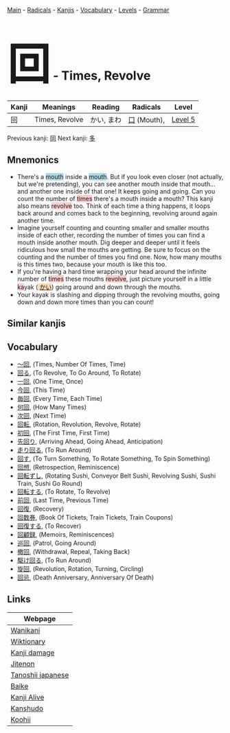 <style> bigfont {font-size: 100px}</style>
[Main](../README.md) -
[Radicals](../radicals.md) -
[Kanjis](../kanjis.md) -
[Vocabulary](../vocabulary.md) -
[Levels](../levels.md) -
[Grammar](../grammar.md)
# <bigfont> 回</bigfont> - Times, Revolve 

| Kanji | Meanings | Reading | Radicals | Level |
| --- | --- | --- | --- | --- |
| 回 | Times, Revolve | かい, まわ | [口](../radicals/口.md) (Mouth),  | [Level 5](../levels/wk_level5.md) |

Previous kanji: [同](同.md) Next kanji: [多](多.md) 

## Mnemonics
 * There's a <span style="background-color:#ADD8E6"> mouth</span> inside a <span style="background-color:#ADD8E6"> mouth</span>. But if you look even closer (not actually, but we're pretending), you can see another mouth inside that mouth... and another one inside of that one! It keeps going and going. Can you count the number of <span style="background-color:#ffcccb"> times</span> there's a mouth inside a mouth? This kanji also means <span style="background-color:#ffcccb"> revolve</span> too. Think of each time a thing happens, it loops back around and comes back to the beginning, revolving around again another time.
* Imagine yourself counting and counting smaller and smaller mouths inside of each other, recording the number of times you can find a mouth inside another mouth. Dig deeper and deeper until it feels ridiculous how small the mouths are getting. Be sure to focus on the counting and the number of times you find one. Now, how many mouths is this times two, because your mouth is like this too.
* If you're having a hard time wrapping your head around the infinite number of <span style="background-color:#ffcccb"> times</span> these mouths <span style="background-color:#ffcccb"> revolve</span>, just picture yourself in a little <span style="background-color:#ffcccb"> ka</span>yak (<span style="background-color:#fed8b1"> [かい](https://jisho.org/search/かい)</span>) going around and down through the mouths.
* Your kayak is slashing and dipping through the revolving mouths, going down and down more times than you can count!


## Similar kanjis
 


## Vocabulary
 * [〜回](../vocabulary/回.md), (Times, Number Of Times, Time)
* [回る](../vocabulary/回.md), (To Revolve, To Go Around, To Rotate)
* [一回](../vocabulary/回.md), (One Time, Once)
* [今回](../vocabulary/回.md), (This Time)
* [毎回](../vocabulary/回.md), (Every Time, Each Time)
* [何回](../vocabulary/回.md), (How Many Times)
* [次回](../vocabulary/回.md), (Next Time)
* [回転](../vocabulary/回.md), (Rotation, Revolution, Revolve, Rotate)
* [初回](../vocabulary/回.md), (The First Time, First Time)
* [先回り](../vocabulary/回.md), (Arriving Ahead, Going Ahead, Anticipation)
* [走り回る](../vocabulary/回.md), (To Run Around)
* [回す](../vocabulary/回.md), (To Turn Something, To Rotate Something, To Spin Something)
* [回想](../vocabulary/回.md), (Retrospection, Reminiscence)
* [回転ずし](../vocabulary/回.md), (Rotating Sushi, Conveyor Belt Sushi, Revolving Sushi, Sushi Train, Sushi Go Round)
* [回転する](../vocabulary/回.md), (To Rotate, To Revolve)
* [前回](../vocabulary/回.md), (Last Time, Previous Time)
* [回復](../vocabulary/回.md), (Recovery)
* [回数券](../vocabulary/回.md), (Book Of Tickets, Train Tickets, Train Coupons)
* [回復する](../vocabulary/回.md), (To Recover)
* [回顧録](../vocabulary/回.md), (Memoirs, Reminiscences)
* [巡回](../vocabulary/回.md), (Patrol, Going Around)
* [撤回](../vocabulary/回.md), (Withdrawal, Repeal, Taking Back)
* [駆け回る](../vocabulary/回.md), (To Run Around)
* [旋回](../vocabulary/回.md), (Revolution, Rotation, Turning, Circling)
* [回忌](../vocabulary/回.md), (Death Anniversary, Anniversary Of Death)



## Links 

| Webpage |
| --- |
| [Wanikani          ](https://www.wanikani.com/kanji/回) |
| [Wiktionary        ](https://en.wiktionary.org/wiki/回) |
| [Kanji damage      ](http://www.kanjidamage.com/kanji/search?utf8=✓&q=回) |
| [Jitenon           ](https://jitenon.com/kanji/回) |
| [Tanoshii japanese ](https://www.tanoshiijapanese.com/dictionary/kanji.cfm?k=回) |
| [Baike             ](https://baike.baidu.com/item/回) |
| [Kanji Alive       ](https://app.kanjialive.com/回) |
| [Kanshudo          ](https://www.kanshudo.com/searchmn?q=回) |
| [Koohii            ](https://kanji.koohii.com/study/kanji/回) |
